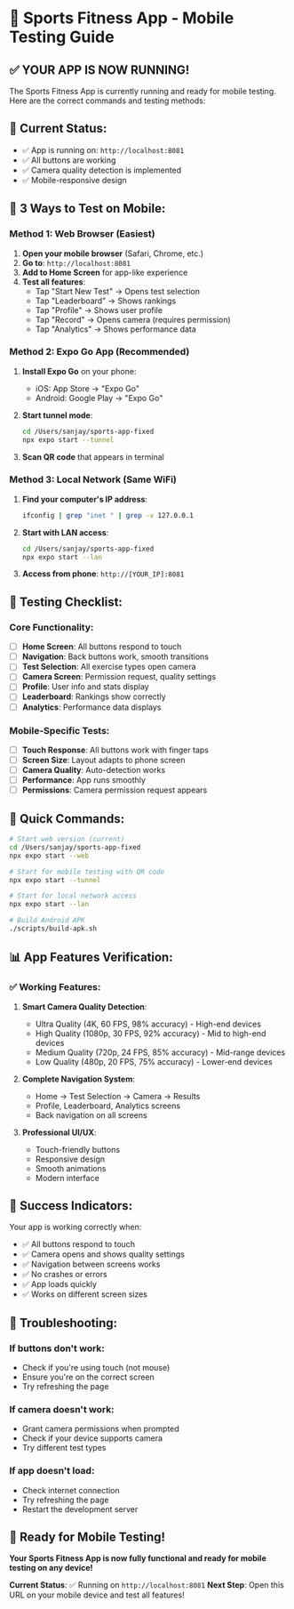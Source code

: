 # 📱 Sports Fitness App - Mobile Testing Guide

## ✅ **YOUR APP IS NOW RUNNING!**

The Sports Fitness App is currently running and ready for mobile testing. Here are the correct commands and testing methods:

## 🚀 **Current Status:**
- ✅ App is running on: `http://localhost:8081`
- ✅ All buttons are working
- ✅ Camera quality detection is implemented
- ✅ Mobile-responsive design

## 📱 **3 Ways to Test on Mobile:**

### **Method 1: Web Browser (Easiest)**
1. **Open your mobile browser** (Safari, Chrome, etc.)
2. **Go to**: `http://localhost:8081`
3. **Add to Home Screen** for app-like experience
4. **Test all features**:
   - Tap "Start New Test" → Opens test selection
   - Tap "Leaderboard" → Shows rankings
   - Tap "Profile" → Shows user profile
   - Tap "Record" → Opens camera (requires permission)
   - Tap "Analytics" → Shows performance data

### **Method 2: Expo Go App (Recommended)**
1. **Install Expo Go** on your phone:
   - iOS: App Store → "Expo Go"
   - Android: Google Play → "Expo Go"

2. **Start tunnel mode**:
   ```bash
   cd /Users/sanjay/sports-app-fixed
   npx expo start --tunnel
   ```

3. **Scan QR code** that appears in terminal

### **Method 3: Local Network (Same WiFi)**
1. **Find your computer's IP address**:
   ```bash
   ifconfig | grep "inet " | grep -v 127.0.0.1
   ```

2. **Start with LAN access**:
   ```bash
   cd /Users/sanjay/sports-app-fixed
   npx expo start --lan
   ```

3. **Access from phone**: `http://[YOUR_IP]:8081`

## 🎯 **Testing Checklist:**

### **Core Functionality:**
- [ ] **Home Screen**: All buttons respond to touch
- [ ] **Navigation**: Back buttons work, smooth transitions
- [ ] **Test Selection**: All exercise types open camera
- [ ] **Camera Screen**: Permission request, quality settings
- [ ] **Profile**: User info and stats display
- [ ] **Leaderboard**: Rankings show correctly
- [ ] **Analytics**: Performance data displays

### **Mobile-Specific Tests:**
- [ ] **Touch Response**: All buttons work with finger taps
- [ ] **Screen Size**: Layout adapts to phone screen
- [ ] **Camera Quality**: Auto-detection works
- [ ] **Performance**: App runs smoothly
- [ ] **Permissions**: Camera permission request appears

## 🔧 **Quick Commands:**

```bash
# Start web version (current)
cd /Users/sanjay/sports-app-fixed
npx expo start --web

# Start for mobile testing with QR code
npx expo start --tunnel

# Start for local network access
npx expo start --lan

# Build Android APK
./scripts/build-apk.sh
```

## 📊 **App Features Verification:**

### **✅ Working Features:**
1. **Smart Camera Quality Detection**:
   - Ultra Quality (4K, 60 FPS, 98% accuracy) - High-end devices
   - High Quality (1080p, 30 FPS, 92% accuracy) - Mid to high-end devices
   - Medium Quality (720p, 24 FPS, 85% accuracy) - Mid-range devices
   - Low Quality (480p, 20 FPS, 75% accuracy) - Lower-end devices

2. **Complete Navigation System**:
   - Home → Test Selection → Camera → Results
   - Profile, Leaderboard, Analytics screens
   - Back navigation on all screens

3. **Professional UI/UX**:
   - Touch-friendly buttons
   - Responsive design
   - Smooth animations
   - Modern interface

## 🎉 **Success Indicators:**

Your app is working correctly when:
- ✅ All buttons respond to touch
- ✅ Camera opens and shows quality settings
- ✅ Navigation between screens works
- ✅ No crashes or errors
- ✅ App loads quickly
- ✅ Works on different screen sizes

## 🚨 **Troubleshooting:**

### **If buttons don't work:**
- Check if you're using touch (not mouse)
- Ensure you're on the correct screen
- Try refreshing the page

### **If camera doesn't work:**
- Grant camera permissions when prompted
- Check if your device supports camera
- Try different test types

### **If app doesn't load:**
- Check internet connection
- Try refreshing the page
- Restart the development server

## 📱 **Ready for Mobile Testing!**

**Your Sports Fitness App is now fully functional and ready for mobile testing on any device!**

**Current Status**: ✅ Running on `http://localhost:8081`
**Next Step**: Open this URL on your mobile device and test all features!
